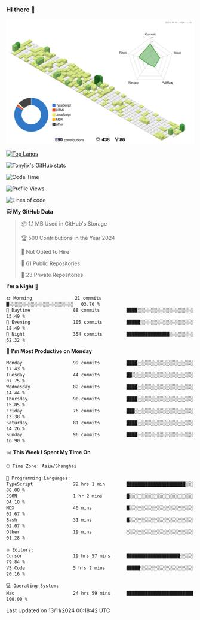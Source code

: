### Hi there 👋

![](./profile-3d-contrib/profile-green-animate.svg)

 

[![Top Langs](https://github-readme-stats.vercel.app/api/top-langs/?username=tonyljx)](https://github.com/anuraghazra/github-readme-stats)

![Tonyljx's GitHub stats](https://github-readme-stats.vercel.app/api?username=tonyljx&theme=default&show_icons=true)

 

<!--START_SECTION:waka-->
![Code Time](http://img.shields.io/badge/Code%20Time-891%20hrs-blue)

![Profile Views](http://img.shields.io/badge/Profile%20Views-1-blue)

![Lines of code](https://img.shields.io/badge/From%20Hello%20World%20I%27ve%20Written-663.7%20thousand%20lines%20of%20code-blue)

**🐱 My GitHub Data** 

> 📦 1.1 MB Used in GitHub's Storage 
 > 
> 🏆 500 Contributions in the Year 2024
 > 
> 🚫 Not Opted to Hire
 > 
> 📜 61 Public Repositories 
 > 
> 🔑 23 Private Repositories 
 > 
**I'm a Night 🦉** 

```text
🌞 Morning                21 commits          █░░░░░░░░░░░░░░░░░░░░░░░░   03.70 % 
🌆 Daytime                88 commits          ████░░░░░░░░░░░░░░░░░░░░░   15.49 % 
🌃 Evening                105 commits         █████░░░░░░░░░░░░░░░░░░░░   18.49 % 
🌙 Night                  354 commits         ████████████████░░░░░░░░░   62.32 % 
```
📅 **I'm Most Productive on Monday** 

```text
Monday                   99 commits          ████░░░░░░░░░░░░░░░░░░░░░   17.43 % 
Tuesday                  44 commits          ██░░░░░░░░░░░░░░░░░░░░░░░   07.75 % 
Wednesday                82 commits          ████░░░░░░░░░░░░░░░░░░░░░   14.44 % 
Thursday                 90 commits          ████░░░░░░░░░░░░░░░░░░░░░   15.85 % 
Friday                   76 commits          ███░░░░░░░░░░░░░░░░░░░░░░   13.38 % 
Saturday                 81 commits          ████░░░░░░░░░░░░░░░░░░░░░   14.26 % 
Sunday                   96 commits          ████░░░░░░░░░░░░░░░░░░░░░   16.90 % 
```


📊 **This Week I Spent My Time On** 

```text
🕑︎ Time Zone: Asia/Shanghai

💬 Programming Languages: 
TypeScript               22 hrs 1 min        ██████████████████████░░░   88.08 % 
JSON                     1 hr 2 mins         █░░░░░░░░░░░░░░░░░░░░░░░░   04.18 % 
MDX                      40 mins             █░░░░░░░░░░░░░░░░░░░░░░░░   02.67 % 
Bash                     31 mins             █░░░░░░░░░░░░░░░░░░░░░░░░   02.07 % 
Other                    19 mins             ░░░░░░░░░░░░░░░░░░░░░░░░░   01.28 % 

🔥 Editors: 
Cursor                   19 hrs 57 mins      ████████████████████░░░░░   79.84 % 
VS Code                  5 hrs 2 mins        █████░░░░░░░░░░░░░░░░░░░░   20.16 % 

💻 Operating System: 
Mac                      24 hrs 59 mins      █████████████████████████   100.00 % 
```


 Last Updated on 13/11/2024 00:18:42 UTC
<!--END_SECTION:waka-->
